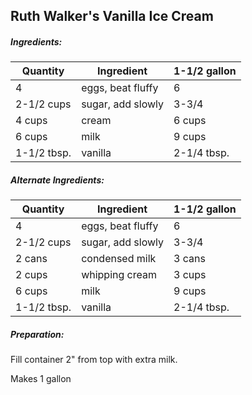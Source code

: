 
## Ruth Walker's Vanilla Ice Cream

##### Ingredients:

| Quantity    | Ingredient        | 1-1/2 gallon |
|-------------|-------------------|--------------|
| 4           | eggs, beat fluffy | 6            |
| 2-1/2 cups  | sugar, add slowly | 3-3/4        |
| 4 cups      | cream             | 6 cups       |
| 6 cups      | milk              | 9 cups       |
| 1-1/2 tbsp. | vanilla           | 2-1/4 tbsp.  |

##### Alternate Ingredients:

| Quantity    | Ingredient        | 1-1/2 gallon |
|-------------|-------------------|--------------|
| 4           | eggs, beat fluffy | 6            |
| 2-1/2 cups  | sugar, add slowly | 3-3/4        |
| 2 cans      | condensed milk    | 3 cans       |
| 2 cups      | whipping cream    | 3 cups       |
| 6 cups      | milk              | 9 cups       |
| 1-1/2 tbsp. | vanilla           | 2-1/4 tbsp.  |

##### Preparation:
Fill container 2" from top with extra milk.

Makes 1 gallon